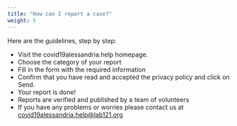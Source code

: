 ```yaml
---
title: "How can I report a case?"
weight: 5
---
```


Here are the guidelines, step by step:
* Visit the covid19alessandria.help homepage.
* Choose the category of your report
* Fill in the form with the required information
* Confirm that you have read and accepted the privacy policy and click on Send.
* Your report is done!
* Reports are verified and published by a team of volunteers
* If you have any problems or worries please contact us at covid19alessandria.help@lab121.org